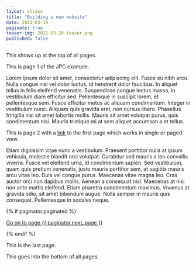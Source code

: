 ```yaml
---
layout: slides
title: "Building a new website"
date: 2021-03-10
paginate: true
teaser-img: 2021-03-20-teaser.png
published: false
---
```


This shows up at the top of all pages.

<!--page_header-->

This is page 1 of the JPC example.

<a name="lorem"></a>Lorem ipsum dolor sit amet, consectetur adipiscing elit. Fusce eu nibh arcu. Nulla congue nisl vel dolor luctus, id hendrerit dolor faucibus. In aliquet tellus in felis eleifend venenatis. Suspendisse congue lectus massa, in vestibulum diam efficitur sed. Pellentesque in suscipit lorem, et pellentesque sem. Fusce efficitur metus ac aliquam condimentum. Integer in vestibulum nunc. Aliquam quis gravida erat, non cursus libero. Phasellus fringilla nisl sit amet lobortis mollis. Mauris sit amet volutpat purus, quis condimentum nisi. Mauris tristique mi at sem aliquet accumsan a et tellus.

<!--page-->
This is page 2 with a [link] to the first page which works in single or paged view.

Etiam dignissim vitae nunc a vestibulum. Praesent porttitor nulla at ipsum vehicula, molestie blandit orci volutpat. Curabitur sed mauris a leo convallis viverra. Fusce vel eleifend urna, id condimentum sapien. Sed vestibulum, quam quis pretium venenatis, justo mauris porttitor sem, at sagittis mauris arcu vitae leo. Duis vel congue purus. Maecenas vitae magna leo. Cras auctor orci non dapibus mollis. Aenean a consequat nisl. Maecenas at nisi non ante mattis eleifend. Etiam pharetra condimentum maximus. Vivamus at gravida odio, sit amet bibendum augue. Nulla semper in mauris quis consequat. Pellentesque in sodales neque.

{% if paginator.paginated %}
<p><a href="{{ paginator.next_path }}">Go on to page {{ paginator.next_page }}</a></p>
{% endif %}

<!--page-->
This is the last page.

<!--page_footer-->
This goes into the bottom of all pages.

[link]: #lorem